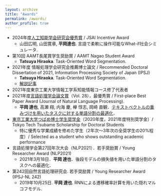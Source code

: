 ```yaml
---
layout: archive
title: "Awards"
permalink: /awards/
author_profile: true
---
```

- 2024年度[人工知能学会研究会優秀賞](https://www.ai-gakkai.or.jp/about/award/jsai_award-sig/) / JSAI Incentive Award
    - 山田広明, 山田寛章, **平岡達也**. 言語で柔軟に操作可能なWhat-if社会シミュレータ.
- 第10回 AAMT長尾賞学生奨励賞 / AAMT Nagao Student Award
    - **Tatsuya Hiraoka**. Task-Oriented Word Segmentation.
- 2021年度 情報処理学会研究会推薦博士論文 / Recommended Doctoral Dissertation of 2021, Information Processing Society of Japan (IPSJ)
    - **Tatsuya Hiraoka**. Task-Oriented Word Segmentation.
    - [解説記事](https://note.com/ipsj/n/n41b7c2625461?magazine_key=maf0952f50ef4)
- 2021年度東京工業大学情報工学系知能情報コース修了代表者
- 2021年度[言語処理学会論文賞](https://www.anlp.jp/en/award/ronbun.html)（Vol. 28），最優秀賞 / First-place Best Paper Award (Journal of Natural Language Processing).
    - **平岡 達也**, 高瀬 翔, 内海 慶, 欅 惇志, 岡崎 直観．[テキストベクトルの重みづけを用いたタスクに対する単語分割の最適化](https://www.jstage.jst.go.jp/article/jnlp/28/2/28_479/_article/-char/ja/)．
- [東京工業大学つばめ博士学生奨学金](https://www.titech.ac.jp/english/student-support/students/tuition/tsubame-scholarship)（2020年度，2021年度特別奨学金）/ Tokyo Tech Tsubame Scholarship for Doctoral Students
    - 特に優秀な学業成績を修めた学生（2年次～3年次の全奨学生の20%程度）/ Selected as a student who shows outstanding academic performance
- 言語処理学会第27回年次大会（NLP2021）．若手奨励賞 / Young Researcher Award (NLP2021)
    - 2021年3月18日．**平岡 達也**．後段モデルの損失値を用いた単語分割のタスクへの最適化．
- 第242回自然言語処理研究会. 若手奨励賞 / Young Researcher Award (IPSJ-NL 242)
    - 2019年10月25日. **平岡 達也**. RNNによる遷移確率計算を用いた隠れマルコフモデル.
